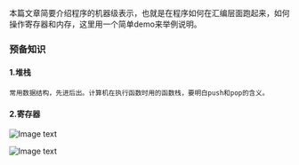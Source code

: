  
 本篇文章简要介绍程序的机器级表示，也就是在程序如何在汇编层面跑起来，如何操作寄存器和内存，这里用一个简单demo来举例说明。

 ### 预备知识

 #### 1.堆栈

    常用数据结构，先进后出。计算机在执行函数时用的函数栈，要明白push和pop的含义。

 #### 2.寄存器
  
   ![Image text](https://github.com/ipk2015/JavaResource/blog/img/寄存器.png)

   ![Image text](https://raw.github.com/ipk2015/repositpry/master/JavaResource/blog/img/寄存器.jpg)

    

